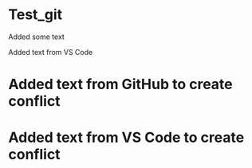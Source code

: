 # Test_git
Added some text

Added text from VS Code

# Added text from GitHub to create conflict

# Added text from VS Code to create conflict
